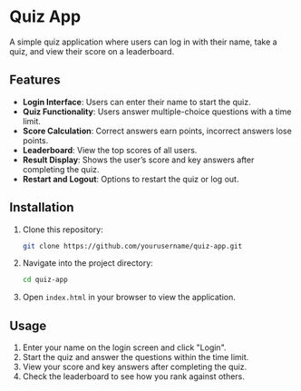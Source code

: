 # Quiz App

A simple quiz application where users can log in with their name, take a quiz, and view their score on a leaderboard. 

## Features

- **Login Interface**: Users can enter their name to start the quiz.
- **Quiz Functionality**: Users answer multiple-choice questions with a time limit.
- **Score Calculation**: Correct answers earn points, incorrect answers lose points.
- **Leaderboard**: View the top scores of all users.
- **Result Display**: Shows the user’s score and key answers after completing the quiz.
- **Restart and Logout**: Options to restart the quiz or log out.

## Installation

1. Clone this repository:
    ```bash
    git clone https://github.com/yourusername/quiz-app.git
    ```

2. Navigate into the project directory:
    ```bash
    cd quiz-app
    ```

3. Open `index.html` in your browser to view the application.

## Usage

1. Enter your name on the login screen and click "Login".
2. Start the quiz and answer the questions within the time limit.
3. View your score and key answers after completing the quiz.
4. Check the leaderboard to see how you rank against others.
